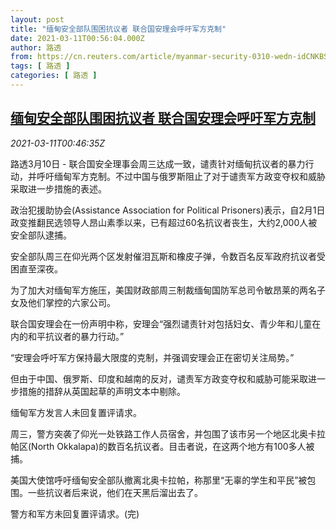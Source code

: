 ```yaml
---
layout: post
title: "缅甸安全部队围困抗议者 联合国安理会呼吁军方克制"
date: 2021-03-11T00:56:04.000Z
author: 路透
from: https://cn.reuters.com/article/myanmar-security-0310-wedn-idCNKBS2B302R
tags: [ 路透 ]
categories: [ 路透 ]
---
```

<!--1615424164000-->
[缅甸安全部队围困抗议者 联合国安理会呼吁军方克制](https://cn.reuters.com/article/myanmar-security-0310-wedn-idCNKBS2B302R)
------

<div>
<div><i>2021-03-11T00:46:35Z</i></div><p>路透3月10日 - 联合国安全理事会周三达成一致，谴责针对缅甸抗议者的暴力行动，并呼吁缅甸军方克制。不过中国与俄罗斯阻止了对于谴责军方政变夺权和威胁采取进一步措施的表述。</p><p>政治犯援助协会(Assistance Association for Political Prisoners)表示，自2月1日政变推翻民选领导人昂山素季以来，已有超过60名抗议者丧生，大约2,000人被安全部队逮捕。</p><p>安全部队周三在仰光两个区发射催泪瓦斯和橡皮子弹，令数百名反军政府抗议者受困直至深夜。</p><p>为了加大对缅甸军方施压，美国财政部周三制裁缅甸国防军总司令敏昂莱的两名子女及他们掌控的六家公司。</p><p>联合国安理会在一份声明中称，安理会“强烈谴责针对包括妇女、青少年和儿童在内的和平抗议者的暴力行动。”</p><p>“安理会呼吁军方保持最大限度的克制，并强调安理会正在密切关注局势。”</p><p>但由于中国、俄罗斯、印度和越南的反对，谴责军方政变夺权和威胁可能采取进一步措施的措辞从英国起草的声明文本中剔除。</p><p>缅甸军方发言人未回复置评请求。</p><p>周三，警方突袭了仰光一处铁路工作人员宿舍，并包围了该市另一个地区北奥卡拉帕区(North Okkalapa)的数百名抗议者。目击者说，在这两个地方有100多人被捕。</p><p>美国大使馆呼吁缅甸安全部队撤离北奥卡拉帕，称那里“无辜的学生和平民”被包围。一些抗议者后来说，他们在天黑后溜出去了。</p><p>警方和军方未回复置评请求。(完)</p>
</div>
